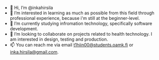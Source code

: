 - 👋 Hi, I’m @inkahirsila
- 👀 I’m interested in learning as much as possible from this field through professional experience, because i'm still at the beginner-level.
- 🌱 I’m currently studying infromation technology, specifically software development.
- 💞️ I’m looking to collaborate on projects related to health technology. I am interested in design, testing and production.
- 📫 You can reach me via email t1hiin00@students.oamk.fi or inka.hirsila@gmail.com.

<!---
inkahirsila/inkahirsila is a ✨ special ✨ repository because its `README.md` (this file) appears on your GitHub profile.
You can click the Preview link to take a look at your changes.
--->
